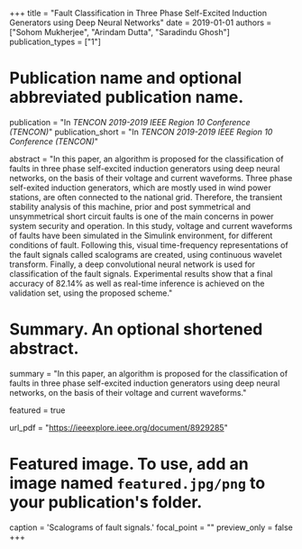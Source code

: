 +++
title = "Fault Classification in Three Phase Self-Excited Induction Generators using Deep Neural Networks"
date = 2019-01-01
authors = ["Sohom Mukherjee", "Arindam Dutta", "Saradindu Ghosh"]
publication_types = ["1"]

# Publication name and optional abbreviated publication name.
publication = "In *TENCON 2019-2019 IEEE Region 10 Conference (TENCON)*"
publication_short = "In *TENCON 2019-2019 IEEE Region 10 Conference (TENCON)*"

abstract = "In this paper, an algorithm is proposed for the classification of faults in three phase self-excited induction generators using deep neural networks, on the basis of their voltage and current waveforms. Three phase self-exited induction generators, which are mostly used in wind power stations, are often connected to the national grid. Therefore, the transient stability analysis of this machine, prior and post symmetrical and unsymmetrical short circuit faults is one of the main concerns in power system security and operation. In this study, voltage and current waveforms of faults have been simulated in the Simulink environment, for different conditions of fault. Following this, visual time-frequency representations of the fault signals called scalograms are created, using continuous wavelet transform. Finally, a deep convolutional neural network is used for classification of the fault signals. Experimental results show that a final accuracy of 82.14% as well as real-time inference is achieved on the validation set, using the proposed scheme."

# Summary. An optional shortened abstract.
summary = "In this paper, an algorithm is proposed for the classification of faults in three phase self-excited induction generators using deep neural networks, on the basis of their voltage and current waveforms."

featured = true

url_pdf = "https://ieeexplore.ieee.org/document/8929285"

# Featured image. To use, add an image named `featured.jpg/png` to your publication's folder. 

caption = 'Scalograms of fault signals.'
focal_point = ""
preview_only = false
+++

